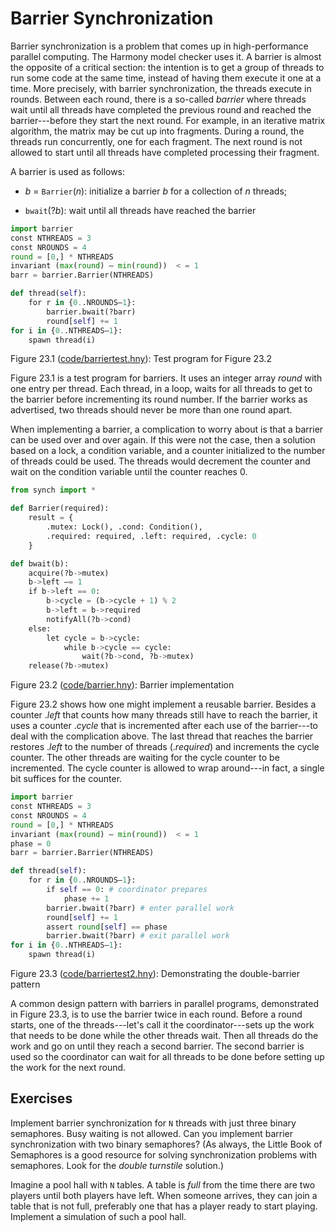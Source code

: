 
# Barrier Synchronization 

Barrier synchronization is a problem that comes up in high-performance
parallel computing. The Harmony model checker uses it. A barrier is
almost the opposite of a critical section: the intention is to get a
group of threads to run some code at the same time, instead of having
them execute it one at a time. More precisely, with barrier
synchronization, the threads execute in rounds. Between each round,
there is a so-called *barrier* where threads wait until all threads have
completed the previous round and reached the barrier---before they start
the next round. For example, in an iterative matrix algorithm, the
matrix may be cut up into fragments. During a round, the threads run
concurrently, one for each fragment. The next round is not allowed to
start until all threads have completed processing their fragment.

A barrier is used as follows:

-   *b* = `Barrier`(*n*): initialize a barrier *b* for a collection of
    *n* threads;

-   `bwait`(?*b*): wait until all threads have reached the barrier

```python title="barriertest.hny"
import barrier
const NTHREADS = 3
const NROUNDS = 4
round = [0,] * NTHREADS
invariant (max(round) – min(round))  < = 1
barr = barrier.Barrier(NTHREADS)

def thread(self):
    for r in {0..NROUNDS–1}:
        barrier.bwait(?barr)
        round[self] += 1
for i in {0..NTHREADS–1}:
    spawn thread(i)
```

<figcaption>Figure 23.1 (<a href=https://harmony.cs.cornell.edu/code/barriertest.hny>code/barriertest.hny</a>): 
Test program for Figure 23.2 </figcaption>

Figure 23.1 is a test program for barriers. It uses an integer
array *round* with one entry per thread. Each thread, in a loop, waits
for all threads to get to the barrier before incrementing its round
number. If the barrier works as advertised, two threads should never be
more than one round apart.

When implementing a barrier, a complication to worry about is that a
barrier can be used over and over again. If this were not the case, then
a solution based on a lock, a condition variable, and a counter
initialized to the number of threads could be used. The threads would
decrement the counter and wait on the condition variable until the
counter reaches 0.

```python title="barrier.hny"
from synch import *

def Barrier(required):
    result = {
        .mutex: Lock(), .cond: Condition(),
        .required: required, .left: required, .cycle: 0
    }

def bwait(b):
    acquire(?b->mutex)
    b->left –= 1
    if b->left == 0:
        b->cycle = (b->cycle + 1) % 2
        b->left = b->required
        notifyAll(?b->cond)
    else:
        let cycle = b->cycle:
            while b->cycle == cycle:
                wait(?b->cond, ?b->mutex)
    release(?b->mutex)
```

<figcaption>Figure 23.2 (<a href=https://harmony.cs.cornell.edu/code/barrier.hny>code/barrier.hny</a>): 
Barrier implementation </figcaption>

Figure 23.2 shows how one might implement a reusable barrier.
Besides a counter .*left* that counts how many threads still have to
reach the barrier, it uses a counter .*cycle* that is incremented after
each use of the barrier---to deal with the complication above. The last
thread that reaches the barrier restores .*left* to the number of
threads (.*required*) and increments the cycle counter. The other
threads are waiting for the cycle counter to be incremented. The cycle
counter is allowed to wrap around---in fact, a single bit suffices for
the counter.

```python title="barriertest2.hny"
import barrier
const NTHREADS = 3
const NROUNDS = 4
round = [0,] * NTHREADS
invariant (max(round) – min(round))  < = 1
phase = 0
barr = barrier.Barrier(NTHREADS)

def thread(self):
    for r in {0..NROUNDS–1}:
        if self == 0: # coordinator prepares
            phase += 1
        barrier.bwait(?barr) # enter parallel work
        round[self] += 1
        assert round[self] == phase
        barrier.bwait(?barr) # exit parallel work
for i in {0..NTHREADS–1}:
    spawn thread(i)
```

<figcaption>Figure 23.3 (<a href=https://harmony.cs.cornell.edu/code/barriertest2.hny>code/barriertest2.hny</a>): 
Demonstrating the double-barrier pattern </figcaption>

A common design pattern with barriers in parallel programs, demonstrated
in Figure 23.3, is to use the barrier twice in each round.
Before a round starts, one of the threads---let's call it the
coordinator---sets up the work that needs to be done while the other
threads wait. Then all threads do the work and go on until they reach a
second barrier. The second barrier is used so the coordinator can wait
for all threads to be done before setting up the work for the next
round.

## Exercises 


Implement barrier synchronization for `N` threads with just three binary
semaphores. Busy waiting is not allowed. Can you implement barrier
synchronization with two binary semaphores? (As always, the Little Book
of Semaphores is a good resource for solving synchronization
problems with semaphores. Look for the *double turnstile* solution.)

Imagine a pool hall with `N` tables. A table is *full* from the time
there are two players until both players have left. When someone
arrives, they can join a table that is not full, preferably one that has
a player ready to start playing. Implement a simulation of such a pool
hall.


